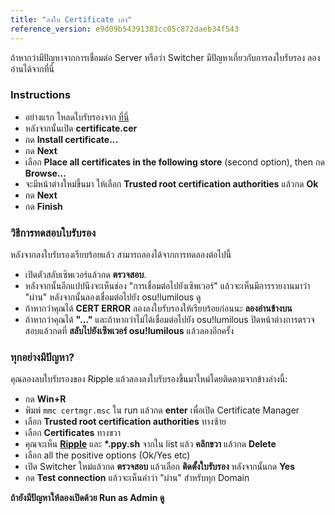 ```yaml
---
title: "ลงใบ Certificate เอง"
reference_version: e9d09b54391383cc05c872daeb34f543
---
```

ถ้าหากว่ามีปัญหาจากการเชื่อมต่อ Server หรือว่า Switcher มีปัญหาเกี่ยวกับการลงใบรับรอง ลองอ่านได้จากที่นี่

### Instructions
- อย่างแรก โหลดใบรับรองจาก [ที่นี่](https://zxq.co/ripple/ripple-server-switcher/raw/commit/d206bffb6fc896bc9c5121b30ba302e9e31c1161/RippleServerSwitcher/Resources/certificate.cer)
- หลังจากนั้นเปิด **certificate.cer**
- กด **Install certificate...**
- กด **Next**
- เลือก **Place all certificates in the following store** (second option), then กด **Browse...**
- จะมีหน้าต่างใหม่ขึ้นมา ให้เลือก **Trusted root certification authorities** แล้วกด **Ok**
- กด **Next**
- กด **Finish**

### วิธีการทดสอบใบรับรอง
หลังจากลงใบรับรองเรียบร้อยแล้ว สามารถลองได้จากการทดลองต่อไปนี้  

- เปิดตัวสลับเซิพเวอร์แล้วกด **ตรวจสอบ**.  
- หลังจากนั้นอีกแปปนึงจะเห็นช่อง "การเชื่อมต่อไปยังเซิพเวอร์" แล้วจะเห็นมีการรายงานมาว่า "ผ่าน" หลังจากนั้นลองเชื่อมต่อไปยัง osu!lumilous ดู  
- ถ้าหากว่าคุณได้ **CERT ERROR** ลองลงใบรับรองให้เรียบร้อยก่อนนะ **ลองอ่านข้างบน**  
- ถ้าหากว่าคุณได้ **"..."** และถ้าหากว่าไม่ได้เชื่อมต่อไปยัง osu!lumilous ปิดหน้าต่างการตรวจสอบแล้วกดที่ **สลับไปยังเซิพเวอร์ osu!lumilous** แล้วลองอีกครั้ง  

### ทุกอย่างมีปัญหา?
คุณลองลบใบรับรองของ Ripple แล้วลองลงใบรับรองขึ้นมาใหม่โดยติดตามจากข้างล่างนี้:

- กด **Win+R**  
- พิมพ์ `mmc certmgr.msc` ใน run แล้วกด **enter** เพื่อเปิด Certificate Manager  
- เลือก **Trusted root certification authorities** ทางซ้าย
- เลือก **Certificates** ทางขวา
- คุณจะเห็น **[Ripple](http://y.zxq.co/bbyxev.png)** และ **\*.ppy.sh** จากใน list แล้ว **คลิกขวา** แล้วกด **Delete**  
- เลือก all the positive options (Ok/Yes etc)  
- เปิด Switcher ใหม่แล้วกด **ตรวจสอบ** แล้วเลือก **ติดตั้งใบรับรอง** หลังจากนั้นกด **Yes**  
- กด **Test connection** แล้วจะเห็นคำว่า "ผ่าน" สำหรับทุก Domain  

**ถ้ายังมีปัญหาให้ลองเปิดด้วย Run as Admin ดู**
